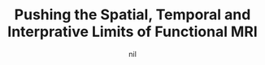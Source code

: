 ---
title: "Pushing the Spatial, Temporal and Interprative Limits of Functional MRI"
project_id: 
date: nil
conference_id: ""
presenters:
   - peter_bandettini
summary: "<p>Yale School of Medicine, New Haven, CT</p>"
file: /assets/presentations/T83.ppt
filename: T83.ppt
layout: presentation
---